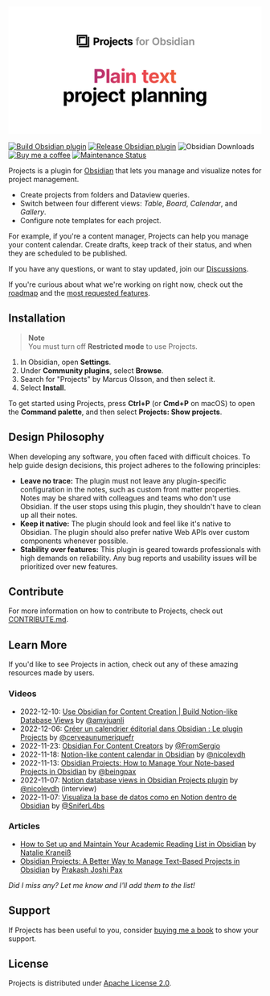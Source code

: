 <picture>
  <source media="(prefers-color-scheme: dark)" srcset="https://raw.githubusercontent.com/marcusolsson/obsidian-projects/main/images/dark.svg">
  <source media="(prefers-color-scheme: light)" srcset="https://raw.githubusercontent.com/marcusolsson/obsidian-projects/main/images/light.svg">
  <img alt="Projects logo" src="https://raw.githubusercontent.com/marcusolsson/obsidian-projects/main/images/light.svg">
</picture>

[![Build Obsidian plugin](https://github.com/marcusolsson/obsidian-projects/actions/workflows/ci.yml/badge.svg)](https://github.com/marcusolsson/obsidian-projects/actions/workflows/ci.yml)
[![Release Obsidian plugin](https://github.com/marcusolsson/obsidian-projects/actions/workflows/release.yml/badge.svg)](https://github.com/marcusolsson/obsidian-projects/actions/workflows/release.yml)
![Obsidian Downloads](https://img.shields.io/badge/dynamic/json?logo=obsidian&color=%23483699&label=downloads&query=%24%5B%22obsidian-projects%22%5D.downloads&url=https%3A%2F%2Fraw.githubusercontent.com%2Fobsidianmd%2Fobsidian-releases%2Fmaster%2Fcommunity-plugin-stats.json)
[![Buy me a coffee](https://img.shields.io/badge/-buy_me_a%C2%A0coffee-gray?logo=buy-me-a-coffee)](https://www.buymeacoffee.com/marcusolsson)
[![Maintenance Status](https://img.shields.io/badge/maintenance-status-brightgreen)](https://github.com/marcusolsson/obsidian-projects/discussions)

Projects is a plugin for [Obsidian](https://obsidian.md) that lets you manage and visualize notes for project management.

- Create projects from folders and Dataview queries.
- Switch between four different views: _Table_, _Board_, _Calendar_, and _Gallery_.
- Configure note templates for each project.

For example, if you're a content manager, Projects can help you manage your content calendar. Create drafts, keep track of their status, and when they are scheduled to be published.

If you have any questions, or want to stay updated, join our [Discussions](https://github.com/marcusolsson/obsidian-projects/discussions).

If you're curious about what we're working on right now, check out the [roadmap](https://github.com/users/marcusolsson/projects/4/views/14) and the [most requested features](https://github.com/marcusolsson/obsidian-projects/issues?q=is%3Aissue+is%3Aopen+sort%3Areactions-%2B1-desc).

## Installation

> **Note**  
> You must turn off **Restricted mode** to use Projects.

1. In Obsidian, open **Settings**.
1. Under **Community plugins**, select **Browse**.
1. Search for "Projects" by Marcus Olsson, and then select it.
1. Select **Install**.

To get started using Projects, press **Ctrl+P** (or **Cmd+P** on macOS) to open the **Command palette**, and then select **Projects: Show projects**.

## Design Philosophy

When developing any software, you often faced with difficult choices. To help guide design decisions, this project adheres to the following principles:

- **Leave no trace:** The plugin must not leave any plugin-specific configuration in the notes, such as custom front matter properties. Notes may be shared with colleagues and teams who don't use Obsidian. If the user stops using this plugin, they shouldn't have to clean up all their notes.
- **Keep it native:** The plugin should look and feel like it's native to Obsidian. The plugin should also prefer native Web APIs over custom components whenever possible.
- **Stability over features:** This plugin is geared towards professionals with high demands on reliability. Any bug reports and usability issues will be prioritized over new features.

## Contribute

For more information on how to contribute to Projects, check out [CONTRIBUTE.md](https://github.com/marcusolsson/obsidian-projects/blob/main/CONTRIBUTING.md).

## Learn More

If you'd like to see Projects in action, check out any of these amazing resources made by users.

### Videos

- 2022-12-10: [Use Obsidian for Content Creation | Build Notion-like Database Views](https://www.youtube.com/watch?v=Ds-VPz7jIwM) by [@amyjuanli](https://www.youtube.com/@amyjuanli)
- 2022-12-06: [Créer un calendrier éditorial dans Obsidian : Le plugin Projects](https://www.youtube.com/watch?v=Wmx2EoQYrTI) by [@cerveaunumeriquefr](https://www.youtube.com/@cerveaunumeriquefr)
- 2022-11-23: [Obsidian For Content Creators](https://www.youtube.com/watch?v=jovUqLbqS1Y) by [@FromSergio](https://www.youtube.com/@FromSergio)
- 2022-11-18: [Notion-like content calendar in Obsidian](https://www.youtube.com/watch?v=ny8lksaQ5A8) by [@nicolevdh](https://www.youtube.com/@nicolevdh)
- 2022-11-13: [Obsidian Projects: How to Manage Your Note-based Projects in Obsidian](https://www.youtube.com/watch?v=9d9ibSC1TXU) by [@beingpax](https://www.youtube.com/@beingpax)
- 2022-11-07: [Notion database views in Obsidian Projects plugin](https://www.youtube.com/watch?v=LdaMe2rzAW8) by [@nicolevdh](https://www.youtube.com/@nicolevdh) (interview)
- 2022-11-07: [Visualiza la base de datos como en Notion dentro de Obsidian](https://www.youtube.com/watch?v=vReObPVS2oo) by [@SniferL4bs](https://www.youtube.com/@SniferL4bs)


### Articles

- [How to Set up and Maintain Your Academic Reading List in Obsidian](https://nataliekraneiss.com/your-academic-reading-list-in-obsidian/) by [Natalie Kraneiß](https://nataliekraneiss.com/)
- [Obsidian Projects: A Better Way to Manage Text-Based Projects in Obsidian](https://beingpax.medium.com/obsidian-projects-a-better-way-to-manage-text-based-projects-in-obsidian-18c2a991069c) by [Prakash Joshi Pax](https://beingpax.medium.com/)

_Did I miss any? Let me know and I'll add them to the list!_

## Support

If Projects has been useful to you, consider [buying me a book](https://www.buymeacoffee.com/marcusolsson) to show your support.

## License

Projects is distributed under [Apache License 2.0](LICENSE).
